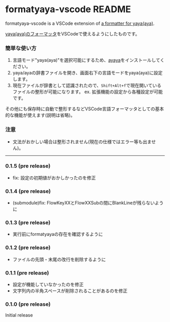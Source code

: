 # formatyaya-vscode README

formatyaya-vscode is a VSCode extension of [a formatter for yaya(aya)](https://github.com/apxxxxxxe/formatyaya).

[yaya(aya)のフォーマッタ](https://github.com/apxxxxxxe/formatyaya)をVSCodeで使えるようにしたものです。

### 簡単な使い方
1. 言語モード"yaya(aya)"を選択可能にするため、[ayaya](https://marketplace.visualstudio.com/items?itemName=steve02081504.ayaya)をインストールしてください。
2. yaya/ayaの辞書ファイルを開き、画面右下の言語モードをyaya(aya)に設定します。
3. 現在ファイルが辞書として認識されたので、```Shift+Alt+f```で現在開いているファイルの整形が可能になります。
ex. 拡張機能の設定から各種設定が可能です。

その他にも保存時に自動で整形するなどVSCode言語フォーマッタとしての基本的な機能が使えます(説明は省略)。

### 注意
- 文法がおかしい場合は整形されません(現在の仕様ではエラー等も出ません)。

---

### 0.1.5 (pre release)

- fix: 設定の初期値がおかしかったのを修正

### 0.1.4 (pre release)

- (submodule)fix: FlowKeyXXとFlowXXSubの間にBlankLineが残らないように

### 0.1.3 (pre release)

- 実行前にformatyayaの存在を確認するように

### 0.1.2 (pre release)

- ファイルの先頭・末尾の改行を削除するように

### 0.1.1 (pre release)

- 設定が機能していなかったのを修正
- 文字列内の半角スペースが削除されることがあるのを修正

### 0.1.0 (pre release)

Initial release

